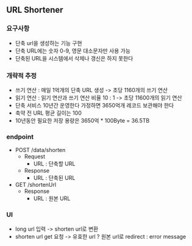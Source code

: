 ## URL Shortener

### 요구사항
- 단축 url을 생성하는 기능 구현
- 단축 URL에는 숫자 0-9, 영문 대소문자만 사용 가능
- 단축된 URL을 시스템에서 삭제나 갱신은 하지 못한다

### 개략적 추정
- 쓰기 연산 : 매일 1억개의 단축 URL 생성 -> 초당 1160개의 쓰기 연산
- 읽기 연산 : 읽기 연산과 쓰기 연산 비율 10 : 1 -> 초당 11600개의 읽기 연산
- 단축 서비스 10년간 운영한다 가정하면 3650억개 레코드 보관해야 한다
- 축약 전 URL 평균 길이는 100
- 10년동안 필요한 저장 용량은 3650억 * 100Byte = 36.5TB

### endpoint
- POST /data/shorten
  - Request
    - URL : 단축할 URL
  - Response
    - URL : 단축된 URL
- GET /shortenUrl
  - Response
    - URL : 원본 URL


### UI 
- long url 입력 -> shorten url로 변환
- shorten url get 요청 -> 유효한 url ? 원본 url로 redirect : error message
